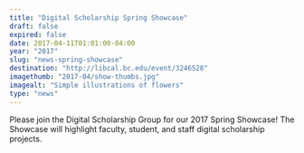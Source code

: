 ```yaml
---
title: "Digital Scholarship Spring Showcase"
draft: false
expired: false
date: 2017-04-11T01:01:00-04:00
year: "2017"
slug: "news-spring-showcase"
destination: "http://libcal.bc.edu/event/3246528"
imagethumb: "2017-04/show-thumbs.jpg"
imagealt: "Simple illustrations of flowers"
type: "news"
---
```


Please join the Digital Scholarship Group for our 2017 Spring Showcase! The Showcase will highlight faculty, student, and staff digital scholarship projects.
